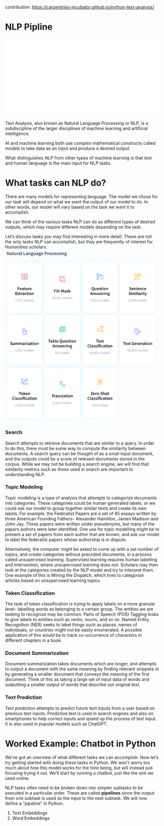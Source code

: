 contribution: 
https://carpentries-incubator.github.io/python-text-analysis/
# NLP Pipline

![alt text](image.png)

Text Analysis, also known as Natural Language Processing or NLP, is a subdiscipline of the larger disciplines of machine learning and artificial intelligence.

AI and machine learning both use complex mathematical constructs called models to take data as an input and produce a desired output.

What distinguishes NLP from other types of machine learning is that text and human language is the main input for NLP tasks.

# What tasks can NLP do?
There are many models for representing language. The model we chose for our task will depend on what we want the output of our model to do. In other words, our model will vary based on the task we want it to accomplish.

We can think of the various tasks NLP can do as different types of desired outputs, which may require different models depending on the task.

Let’s discuss tasks you may find interesting in more detail. These are not the only tasks NLP can accomplish, but they are frequently of interest for Humanities scholars.
![alt text](./data/images/huggingface.png)

### Search
Search attempts to retrieve documents that are similar to a query. In order to do this, there must be some way to compute the similarity between documents. A search query can be thought of as a small input document, and the outputs could be a score of relevant documents stored in the corpus. While we may not be building a search engine, we will find that similarity metrics such as those used in search are important to understanding NLP.

### Topic Modeling
Topic modeling is a type of analysis that attempts to categorize documents into categories. These categories could be human generated labels, or we could ask our model to group together similar texts and create its own labels. For example, the Federalist Papers are a set of 85 essays written by three American Founding Fathers- Alexander Hamilton, James Madison and John Jay. These papers were written under pseudonyms, but many of the papers authors were later identified. One use for topic modelling might be to present a set of papers from each author that are known, and ask our model to label the federalist papers whose authorship is in dispute.

Alternatively, the computer might be asked to come up with a set number of topics, and create categories without precoded documents, in a process called unsupervised learning. Supervised learning requires human labelling and intervention, where unsupervised learning does not. Scholars may then look at the categories created by the NLP model and try to interpret them. One example of this is Mining the Dispatch, which tries to categorize articles based on unsupervised learning topics.

### Token Classification
The task of token classification is trying to apply labels on a more granular level- labelling words as belonging to a certain group. The entities we are looking to recognize may be common. Parts of Speech (POS) Tagging looks to give labels to entities such as verbs, nouns, and so on. Named Entity Recognition (NER) seeks to label things such as places, names of individuals, or countries might not be easily enumerated. A possible application of this would be to track co-occurrence of characters in different chapters in a book.

### Document Summarization
Document summarization takes documents which are longer, and attempts to output a document with the same meaning by finding relevant snippets or by generating a smaller document that conveys the meaning of the first document. Think of this as taking a large set of input data of words and outputting a smaller output of words that describe our original text.

### Text Prediction
Text prediction attempts to predict future text inputs from a user based on previous text inputs. Predictive text is used in search engines and also on smartphones to help correct inputs and speed up the process of text input. It is also used in popular models such as ChatGPT.

# Worked Example: Chatbot in Python
We’ve got an overview of what different tasks we can accomplish. Now let’s try getting started with doing these tasks in Python. We won’t worry too much about how this model works for the time being, but will instead just focusing trying it out. We’ll start by running a chatbot, just like the one we used online.

NLP tasks often need to be broken down into simpler subtasks to be executed in a particular order. These are called **pipelines** since the output from one subtask is used as the input to the next subtask. We will now define a “pipeline” in Python.

01. Text Embeddings
02. Word Embeddings
